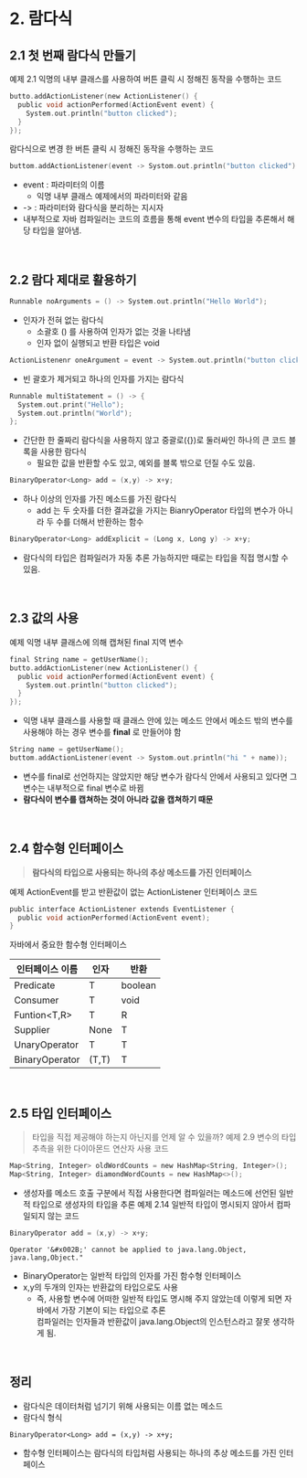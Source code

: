 # 2. 람다식

## 2.1 첫 번째 람다식 만들기

예제 2.1 익명의 내부 클래스를 사용하여 버튼 클릭 시 정해진 동작을 수행하는 코드

``` c
butto.addActionListener(new ActionListener() {
  public void actionPerformed(ActionEvent event) {
    System.out.println("button clicked");
  }
});
```

람다식으로 변경 한 버튼 클릭 시 정해진 동작을 수행하는 코드

``` c
buttom.addActionListener(event -> Systom.out.println("button clicked")
```

* event : 파라미터의 이름
  * 익명 내부 클래스 예제에서의 파라미터와 같음
* -> : 파라미터와 람다식을 분리하는 지시자
* 내부적으로 자바 컴파일러는 코드의 흐름을 통해 event 변수의 타입을 추론해서 해당 타입을 알아냄.

<br>

## 2.2 람다 제대로 활용하기
``` c
Runnable noArguments = () -> System.out.println("Hello World");
```
* 인자가 전혀 없는 람다식
  * 소괄호 () 를 사용하여 인자가 없는 것을 나타냄
  * 인자 없이 실행되고 반환 타입은 void
``` c
ActionListenenr oneArgument = event -> System.out.println("button clicked");
```
* 빈 괄호가 제거되고 하나의 인자를 가지는 람다식
``` c
Runnable multiStatement = () -> {
  System.out.print("Hello");
  System.out.println("World");
};
```
* 간단한 한 줄짜리 람다식을 사용하지 않고 중괄로({})로 둘러싸인 하나의 큰 코드 블록을 사용한 람다식
  * 필요한 값을 반환할 수도 있고, 예외를 블록 밖으로 던질 수도 있음.
``` c
BinaryOperator<Long> add = (x,y) -> x+y;
```
* 하나 이상의 인자를 가진 메소드를 가진 람다식
  * add 는 두 숫자를 더한 결과값을 가지는 BianryOperator<Long> 타입의 변수가 아니라 두 수를 더해서 반환하는 함수
``` c
BinaryOperator<Long> addExplicit = (Long x, Long y) -> x+y;
```
* 람다식의 타입은 컴파일러가 자동 추론 가능하지만 때로는 타입을 직접 명시할 수 있음.

<br>

## 2.3 값의 사용
예제 익명 내부 클래스에 의해 캡쳐된 final 지역 변수
``` c
final String name = getUserName();
butto.addActionListener(new ActionListener() {
  public void actionPerformed(ActionEvent event) {
    System.out.println("button clicked");
  }
});
```
* 익명 내부 클래스를 사용할 때 클래스 안에 있는 메소드 안에서 메소드 밖의 변수를 사용해야 하는 경우 변수를 **final** 로 만들어야 함
``` c
String name = getUserName();
buttom.addActionListener(event -> Systom.out.println("hi " + name));
```
* 변수를 final로 선언하지는 않았지만 해당 변수가 람다식 안에서 사용되고 있다면 그 변수는 내부적으로 final 변수로 바뀜
* **람다식이 변수를 캡쳐하는 것이 아니라 값을 캡쳐하기 때문**

<br>

## 2.4 함수형 인터페이스

> **람다식의 타입으로 사용되는 하나의 추상 메소드를 가진 인터페이스**

예제 ActionEvent를 받고 반환값이 없는 ActionListener 인터페이스 코드
``` c
public interface ActionListener extends EventListener {
  public void actionPerformed(ActionEvent event);
}
```
자바에서 중요한 함수형 인터페이스   

| 인터페이스 이름       | 인자   | 반환     |
| ----------------- | ----- | ------- |
| Predicate<T>      | T     | boolean |
| Consumer<T>       | T     | void    |
| Funtion<T,R>      | T     | R       |
| Supplier<T>       | None  | T       |
| UnaryOperator<T>  | T     | T       |
| BinaryOperator<T> | (T,T) | T       |

<br>

## 2.5 타입 인터페이스
> 타입을 직접 제공해야 하는지 아닌지를 언제 알 수 있을까?
예제 2.9 변수의 타입 추측을 위한 다이아몬드 연산자 사용 코드
``` c
Map<String, Integer> oldWordCounts = new HashMap<String, Integer>();
Map<String, Integer> diamondWordCounts = new HashMap<>();
```
* 생성자를 메소드 호출 구분에서 직접 사용한다면 컴파일러는 메소드에 선언된 일반적 타입으로 생성자의 타입을 추론
예제 2.14 일반적 타입이 명시되지 않아서 컴파일되지 않는 코드
``` c
BinaryOperator add = (x,y) -> x+y;
```
```
Operator '&#x002B;' cannot be applied to java.lang.Object, java.lang,Object."
```
* BinaryOperator는 일반적 타입의 인자를 가진 함수형 인터페이스
* x,y의 두개의 인자는 반환값의 타입으로도 사용
  * 즉, 사용할 변수에 어떠한 일반적 타입도 명시해 주지 않았는데 이렇게 되면 자바에서 가장 기본이 되는 타입으로 추론   
컴파일러는 인자들과 반환값이 java.lang.Object의 인스턴스라고 잘못 생각하게 됨.

<br>

## 정리
- 람다식은 데이터처럼 넘기기 위해 사용되는 이름 없는 메소드
- 람다식 형식
```
BinaryOperator<Long> add = (x,y) -> x+y;
```
- 함수형 인터페이스는 람다식의 타입처럼 사용되는 하나의 추상 메소드를 가진 인터페이스
